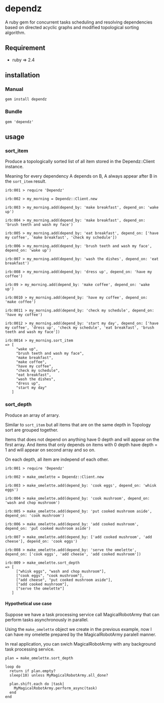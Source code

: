 # dependz
A ruby gem for concurrent tasks scheduling and resolving dependencies based on directed acyclic graphs and modified topological sorting algorithm.

## Requirement

- ruby => 2.4

## installation

### Manual
`gem install dependz`
### Bundle
`gem 'dependz'`

## usage

### sort_item

Produce a topologically sorted list of all item stored in the Dependz::Client instance.

Meaning for every dependency A depends on B, A always appear after B in the `sort_item` result.

```
irb:001 > require 'Dependz'

irb:002 > my_morning = Dependz::Client.new

irb:003 > my_morning.add(depend_by: 'make breakfast', depend_on: 'wake up')

irb:004 > my_morning.add(depend_by: 'make breakfast', depend_on: 'brush teeth and wash my face')

irb:005 > my_morning.add(depend_by: 'eat breakfast', depend_on: ['have my coffee', 'make breakfast', 'check my schedule'])

irb:006 > my_morning.add(depend_by: 'brush teeth and wash my face', depend_on: 'wake up')

irb:007 > my_morning.add(depend_by: 'wash the dishes', depend_on: 'eat breakfast')

irb:008 > my_morning.add(depend_by: 'dress up', depend_on: 'have my coffee')

irb:09 > my_morning.add(depend_by: 'make coffee', depend_on: 'wake up')

irb:0010 > my_morning.add(depend_by: 'have my coffee', depend_on: 'make coffee')

irb:0011 > my_morning.add(depend_by: 'check my schedule', depend_on: 'have my coffee')

irb:0012 > my_morning.add(depend_by: 'start my day', depend_on: ['have my coffee', 'dress up', 'check my schedule', 'eat breakfast', 'brush teeth and wash my face'])

irb:0014 > my_morning.sort_item
=> [
     "wake up",
     "brush teeth and wash my face",
     "make breakfast",
     "make coffee",
     "have my coffee",
     "check my schedule",
     "eat breakfast",
     "wash the dishes",
     "dress up",
     "start my day"
   ]
```

### sort_depth

Produce an array of arrary.

Similar to `sort_item` but all items that are on the same depth in Topology sort are grouped together.

Items that does not depend on anything have 0 depth and will appear on the first array. And items that only depends on items with 0 depth have depth = 1 and will appear on second array and so on.

On each depth, all item are independ of each other.


```
irb:001 > require 'Dependz'

irb:002 > make_omelette = Dependz::Client.new

irb:003 > make_omelette.add(depend_by: 'cook eggs', depend_on: 'whisk eggs')

irb:004 > make_omelette.add(depend_by: 'cook mushroom', depend_on: 'wash and chop mushroom')

irb:005 > make_omelette.add(depend_by: 'put cooked mushroom aside', depend_on: 'cook mushroom')

irb:006 > make_omelette.add(depend_by: 'add cooked mushroom', depend_on: 'put cooked mushroom aside')

irb:007 > make_omelette.add(depend_by: ['add cooked mushroom', 'add cheese'], depend_on: 'cook eggs')

irb:008 > make_omelette.add(depend_by: 'serve the omelette', depend_on: ['cook eggs', 'add cheese', 'add cooked mushroom'])

irb:009 > make_omelette.sort_depth
=> [
     ["whisk eggs", "wash and chop mushroom"],
     ["cook eggs", "cook mushroom"],
     ["add cheese", "put cooked mushroom aside"],
     ["add cooked mushroom"],
     ["serve the omelette"]
   ] 
```

#### Hypothetical use case
Suppose we have a task processing service call MagicalRobotArmy that can perform tasks asynchronously in parallel. 

Using the `make_omelette` object we create in the previous example, now I can have my omelette prepared by the MagicalRobotArmy paralell manner.

In real application, you can swich MagicalRobotArmy with any background task processing service.

```
plan = make_omelette.sort_depth

loop do
  return if plan.empty?
  sleep(10) unless MyMagicalRobotArmy.all_done?

  plan.shift.each do |task|
    MyMagicalRobotArmy.perform_async(task)
  end
end
```